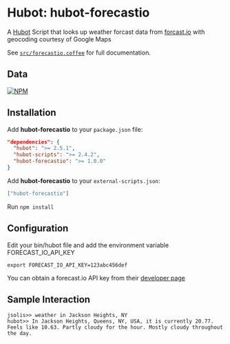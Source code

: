 # Hubot: hubot-forecastio

A [Hubot][1] Script that looks up weather forcast data from [forcast.io][2] with geocoding courtesy of Google Maps

See [`src/forecastio.coffee`](src/forecastio.coffee) for full documentation.

## Data

[![NPM](https://nodei.co/npm/hubot-forecastio.png?downloads=true&stars=true)](https://nodei.co/npm/hubot-forecastio.png?downloads=true&stars=true)

## Installation

Add **hubot-forecastio** to your `package.json` file:

```json
"dependencies": {
  "hubot": ">= 2.5.1",
  "hubot-scripts": ">= 2.4.2",
  "hubot-forecastio": ">= 1.0.0"
}
```

Add **hubot-forecastio** to your `external-scripts.json`:

```json
["hubot-forecastio"]
```

Run `npm install`

## Configuration

Edit your bin/hubot file and add the environment variable FORECAST_IO_API_KEY

```
export FORECAST_IO_API_KEY=123abc456def
```

You can obtain a forecast.io API key from their [developer page][3]

## Sample Interaction

```
jsolis>> weather in Jackson Heights, NY
hubot>> In Jackson Heights, Queens, NY, USA, it is currently 20.77. Feels like 10.63. Partly cloudy for the hour. Mostly cloudy throughout the day.
```

  [1]: http://hubot.github.com/
  [2]: http://forecast.io/
  [3]: https://developer.forecast.io/
